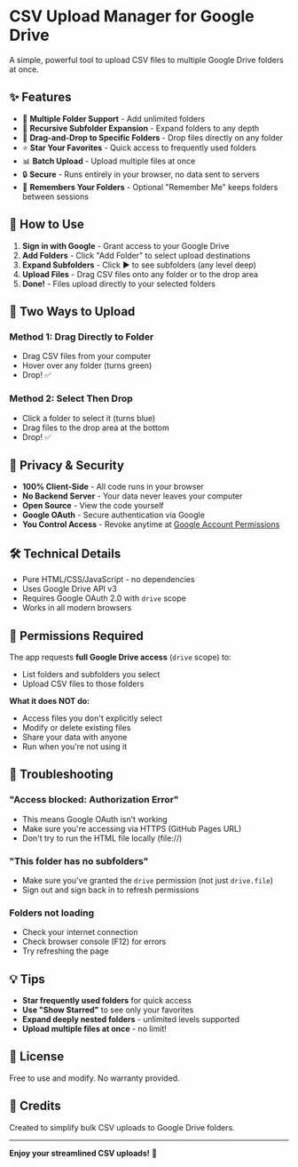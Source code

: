 # CSV Upload Manager for Google Drive

A simple, powerful tool to upload CSV files to multiple Google Drive folders at once.

## ✨ Features

- 📁 **Multiple Folder Support** - Add unlimited folders
- 🔄 **Recursive Subfolder Expansion** - Expand folders to any depth
- 🎯 **Drag-and-Drop to Specific Folders** - Drop files directly on any folder
- ⭐ **Star Your Favorites** - Quick access to frequently used folders
- 📊 **Batch Upload** - Upload multiple files at once
- 🔒 **Secure** - Runs entirely in your browser, no data sent to servers
- 💾 **Remembers Your Folders** - Optional "Remember Me" keeps folders between sessions

## 🚀 How to Use

1. **Sign in with Google** - Grant access to your Google Drive
2. **Add Folders** - Click "Add Folder" to select upload destinations
3. **Expand Subfolders** - Click ▶ to see subfolders (any level deep)
4. **Upload Files** - Drag CSV files onto any folder or to the drop area
5. **Done!** - Files upload directly to your selected folders

## 🎯 Two Ways to Upload

### Method 1: Drag Directly to Folder
- Drag CSV files from your computer
- Hover over any folder (turns green)
- Drop! ✅

### Method 2: Select Then Drop
- Click a folder to select it (turns blue)
- Drag files to the drop area at the bottom
- Drop! ✅

## 🔐 Privacy & Security

- **100% Client-Side** - All code runs in your browser
- **No Backend Server** - Your data never leaves your computer
- **Open Source** - View the code yourself
- **Google OAuth** - Secure authentication via Google
- **You Control Access** - Revoke anytime at [Google Account Permissions](https://myaccount.google.com/permissions)

## 🛠️ Technical Details

- Pure HTML/CSS/JavaScript - no dependencies
- Uses Google Drive API v3
- Requires Google OAuth 2.0 with `drive` scope
- Works in all modern browsers

## 📝 Permissions Required

The app requests **full Google Drive access** (`drive` scope) to:
- List folders and subfolders you select
- Upload CSV files to those folders

**What it does NOT do:**
- Access files you don't explicitly select
- Modify or delete existing files
- Share your data with anyone
- Run when you're not using it

## 🐛 Troubleshooting

### "Access blocked: Authorization Error"
- This means Google OAuth isn't working
- Make sure you're accessing via HTTPS (GitHub Pages URL)
- Don't try to run the HTML file locally (file://)

### "This folder has no subfolders"
- Make sure you've granted the `drive` permission (not just `drive.file`)
- Sign out and sign back in to refresh permissions

### Folders not loading
- Check your internet connection
- Check browser console (F12) for errors
- Try refreshing the page

## 💡 Tips

- **Star frequently used folders** for quick access
- **Use "Show Starred"** to see only your favorites
- **Expand deeply nested folders** - unlimited levels supported
- **Upload multiple files at once** - no limit!

## 📄 License

Free to use and modify. No warranty provided.

## 🙏 Credits

Created to simplify bulk CSV uploads to Google Drive folders.

---

**Enjoy your streamlined CSV uploads!** 🎉
